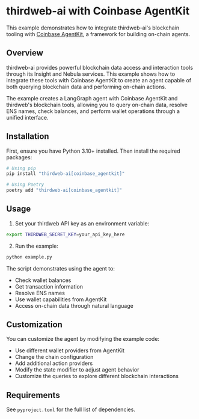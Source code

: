 # thirdweb-ai with Coinbase AgentKit

This example demonstrates how to integrate thirdweb-ai's blockchain tooling with [Coinbase AgentKit](https://github.com/coinbase/agentkit), a framework for building on-chain agents.

## Overview

thirdweb-ai provides powerful blockchain data access and interaction tools through its Insight and Nebula services. This example shows how to integrate these tools with Coinbase AgentKit to create an agent capable of both querying blockchain data and performing on-chain actions.

The example creates a LangGraph agent with Coinbase AgentKit and thirdweb's blockchain tools, allowing you to query on-chain data, resolve ENS names, check balances, and perform wallet operations through a unified interface.

## Installation

First, ensure you have Python 3.10+ installed. Then install the required packages:

```bash
# Using pip
pip install "thirdweb-ai[coinbase_agentkit]"

# Using Poetry
poetry add "thirdweb-ai[coinbase_agentkit]"
```

## Usage

1. Set your thirdweb API key as an environment variable:
```bash
export THIRDWEB_SECRET_KEY=your_api_key_here
```

2. Run the example:
```bash
python example.py
```

The script demonstrates using the agent to:
- Check wallet balances
- Get transaction information
- Resolve ENS names
- Use wallet capabilities from AgentKit
- Access on-chain data through natural language

## Customization

You can customize the agent by modifying the example code:
- Use different wallet providers from AgentKit
- Change the chain configuration
- Add additional action providers
- Modify the state modifier to adjust agent behavior
- Customize the queries to explore different blockchain interactions

## Requirements

See `pyproject.toml` for the full list of dependencies. 